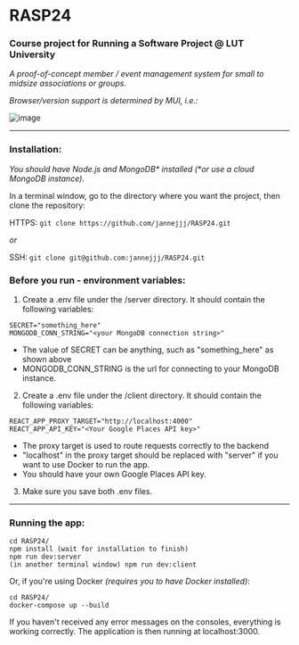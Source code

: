 # RASP24

### Course project for Running a Software Project @ LUT University
_A proof-of-concept member / event management system for small to midsize associations or groups._


_Browser/version support is determined by MUI, i.e.:_

![image](https://github.com/jannejjj/RASP24/assets/61980297/a00c8ce7-27c0-49b0-8aae-9184e0f56461)

----------------------------------------------------------------------------------
### Installation:
_You should have Node.js and MongoDB* installed (*or use a cloud MongoDB instance)._

In a terminal window, go to the directory where you want the project, then clone the repository:

HTTPS:
`git clone https://github.com/jannejjj/RASP24.git`

_or_

SSH:
`git clone git@github.com:jannejjj/RASP24.git`

### Before you run - environment variables:

1) Create a .env file under the /server directory. It should contain the following variables:
```
SECRET="something_here"
MONGODB_CONN_STRING="<your MongoDB connection string>"
```
- The value of SECRET can be anything, such as "something_here" as shown above
- MONGODB_CONN_STRING is the url for connecting to your MongoDB instance.


2) Create a .env file under the /client directory. It should contain the following variables:
```
REACT_APP_PROXY_TARGET="http://localhost:4000"
REACT_APP_API_KEY="<Your Google Places API key>"
```
- The proxy target is used to route requests correctly to the backend
- "localhost" in the proxy target should be replaced with "server" if you want to use Docker to run the app. 
- You should have your own Google Places API key.

3) Make sure you save both .env files.

---------------------------------------------------------------------------------------------

### Running the app:

```
cd RASP24/
npm install (wait for installation to finish)
npm run dev:server
(in another terminal window) npm run dev:client
```
Or, if you're using Docker _(requires you to have Docker installed)_:

```
cd RASP24/
docker-compose up --build
``` 

If you haven't received any error messages on the consoles, everything is working correctly. The application is then running at localhost:3000.


